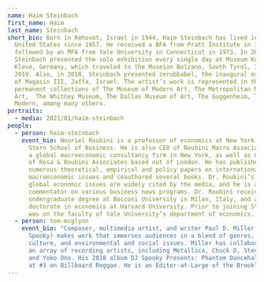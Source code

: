 ```yaml
---
name: Haim Steinbach
first_name: Haim
last_name: Steinbach
short_bio: Born in Rehovot, Israel in 1944, Haim Steinbach has lived in the
  United States since 1957. He received a BFA from Pratt Institute in 1968,
  followed by an MFA from Yale University in Connecticut in 1973. In 2018,
  Steinbach presented the solo exhibition every single day at Museum Kurhaus
  Kleve, Germany, which traveled to the Museion Bolzano, South Tyrol, Italy in
  2019. Also, in 2018, Steinbach presented zerubbabel, the inaugural exhibition
  of Magasin III, Jaffa, Israel. The artist’s work is represented in the
  permanent collections of The Museum of Modern Art, The Metropolitan Museum of
  Art,  The Whitney Museum, The Dallas Museum of Art, The Guggenheim, Tate
  Modern, among many others.
portraits:
  - media: 2021/01/haim-steinbach
people:
  - person: haim-steinbach
    event_bio: Nouriel Roubini is a professor of economics at New York University’s
      Stern School of Business. He is also CEO of Roubini Macro Associates, LLC,
      a global macroeconomic consultancy firm in New York, as well as Co-Founder
      of Rosa & Roubini Associates based out of London. He has published
      numerous theoretical, empirical and policy papers on international
      macroeconomic issues and coauthored several books. Dr. Roubini’s views on
      global economic issues are widely cited by the media, and he is a frequent
      commentator on various business news programs. Dr. Roubini received an
      undergraduate degree at Bocconi University in Milan, Italy, and a
      doctorate in economics at Harvard University. Prior to joining Stern, he
      was on the faculty of Yale University’s department of economics.
  - person: tom-mcglynn
    event_bio: "Composer, multimedia artist, and writer Paul D. Miller (aka DJ
      Spooky) makes work that immerses audiences in a blend of genres, global
      culture, and environmental and social issues. Miller has collaborated with
      an array of recording artists, including Metallica, Chuck D, Steve Reich,
      and Yoko Ono. His 2018 album DJ Spooky Presents: Phantom Dancehall debuted
      at #3 on Billboard Reggae. He is an Editor-at-Large of the Brooklyn Rail."
---
```

